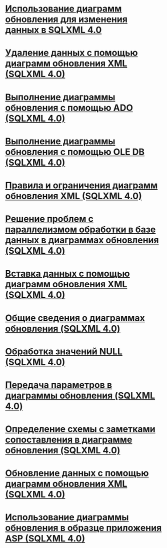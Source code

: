 # [Использование диаграмм обновления для изменения данных в SQLXML 4.0](using-updategrams-to-modify-data-in-sqlxml-4-0.md)

# [Удаление данных с помощью диаграмм обновления XML (SQLXML 4.0)](deleting-data-using-xml-updategrams-sqlxml-4-0.md)
# [Выполнение диаграммы обновления с помощью ADO (SQLXML 4.0)](executing-an-updategram-by-using-ado-sqlxml-4-0.md)
# [Выполнение диаграммы обновления с помощью OLE DB (SQLXML 4.0)](executing-an-updategram-by-using-ole-db-sqlxml-4-0.md)
# [Правила и ограничения диаграмм обновления XML (SQLXML 4.0)](guidelines-and-limitations-of-xml-updategrams-sqlxml-4-0.md)
# [Решение проблем с параллелизмом обработки в базе данных в диаграммах обновления (SQLXML 4.0)](handling-database-concurrency-issues-in-updategrams-sqlxml-4-0.md)
# [Вставка данных с помощью диаграмм обновления XML (SQLXML 4.0)](inserting-data-using-xml-updategrams-sqlxml-4-0.md)
# [Общие сведения о диаграммах обновления (SQLXML 4.0)](introduction-to-updategrams-sqlxml-4-0.md)
# [Обработка значений NULL (SQLXML 4.0)](null-handling-sqlxml-4-0.md)
# [Передача параметров в диаграммы обновления (SQLXML 4.0)](passing-parameters-to-updategrams-sqlxml-4-0.md)
# [Определение схемы с заметками сопоставления в диаграмме обновления (SQLXML 4.0)](specifying-an-annotated-mapping-schema-in-an-updategram-sqlxml-4-0.md)
# [Обновление данных с помощью диаграмм обновления XML (SQLXML 4.0)](updating-data-using-xml-updategrams-sqlxml-4-0.md)
# [Использование диаграммы обновления в образце приложения ASP (SQLXML 4.0)](using-an-updategram-in-a-sample-asp-application-sqlxml-4-0.md)
